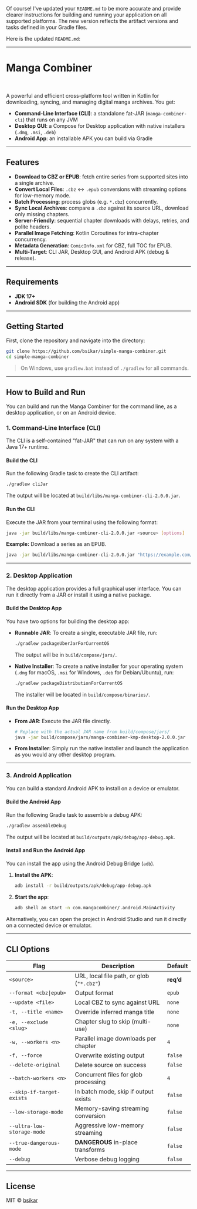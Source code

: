 Of course\! I've updated your `README.md` to be more accurate and provide clearer instructions for building and running your application on all supported platforms. The new version reflects the artifact versions and tasks defined in your Gradle files.

Here is the updated `README.md`:

-----

# Manga Combiner

[](https://github.com/bsikar/simple-manga-combiner)  [](https://opensource.org/licenses/MIT)

A powerful and efficient cross-platform tool written in Kotlin for downloading, syncing, and managing digital manga archives. You get:

* **Command-Line Interface (CLI)**: a standalone fat-JAR (`manga-combiner-cli`) that runs on any JVM
* **Desktop GUI**: a Compose for Desktop application with native installers (`.dmg`, `.msi`, `.deb`)
* **Android App**: an installable APK you can build via Gradle

-----

## Features

* **Download to CBZ or EPUB**: fetch entire series from supported sites into a single archive.
* **Convert Local Files**: `.cbz` ↔️ `.epub` conversions with streaming options for low-memory mode.
* **Batch Processing**: process globs (e.g. `*.cbz`) concurrently.
* **Sync Local Archives**: compare a `.cbz` against its source URL, download only missing chapters.
* **Server-Friendly**: sequential chapter downloads with delays, retries, and polite headers.
* **Parallel Image Fetching**: Kotlin Coroutines for intra-chapter concurrency.
* **Metadata Generation**: `ComicInfo.xml` for CBZ, full TOC for EPUB.
* **Multi-Target**: CLI JAR, Desktop GUI, and Android APK (debug & release).

-----

## Requirements

* **JDK 17+**
* **Android SDK** (for building the Android app)

-----

## Getting Started

First, clone the repository and navigate into the directory:

```sh
git clone https://github.com/bsikar/simple-manga-combiner.git
cd simple-manga-combiner
```

> On Windows, use `gradlew.bat` instead of `./gradlew` for all commands.

-----

## How to Build and Run

You can build and run the Manga Combiner for the command line, as a desktop application, or on an Android device.

### 1\. Command-Line Interface (CLI)

The CLI is a self-contained "fat-JAR" that can run on any system with a Java 17+ runtime.

#### Build the CLI

Run the following Gradle task to create the CLI artifact:

```sh
./gradlew cliJar
```

The output will be located at `build/libs/manga-combiner-cli-2.0.0.jar`.

#### Run the CLI

Execute the JAR from your terminal using the following format:

```sh
java -jar build/libs/manga-combiner-cli-2.0.0.jar <source> [options]
```

**Example:** Download a series as an EPUB.

```sh
java -jar build/libs/manga-combiner-cli-2.0.0.jar "https://example.com/manga/awesome-series" --format epub
```

-----

### 2\. Desktop Application

The desktop application provides a full graphical user interface. You can run it directly from a JAR or install it using a native package.

#### Build the Desktop App

You have two options for building the desktop app:

* **Runnable JAR**: To create a single, executable JAR file, run:

  ```sh
  ./gradlew packageUberJarForCurrentOS
  ```

  The output will be in `build/compose/jars/`.

* **Native Installer**: To create a native installer for your operating system (`.dmg` for macOS, `.msi` for Windows, `.deb` for Debian/Ubuntu), run:

  ```sh
  ./gradlew packageDistributionForCurrentOS
  ```

  The installer will be located in `build/compose/binaries/`.

#### Run the Desktop App

* **From JAR**: Execute the JAR file directly.
  ```sh
  # Replace with the actual JAR name from build/compose/jars/
  java -jar build/compose/jars/manga-combiner-kmp-desktop-2.0.0.jar
  ```
* **From Installer**: Simply run the native installer and launch the application as you would any other desktop program.

-----

### 3\. Android Application

You can build a standard Android APK to install on a device or emulator.

#### Build the Android App

Run the following Gradle task to assemble a debug APK:

```sh
./gradlew assembleDebug
```

The output will be located at `build/outputs/apk/debug/app-debug.apk`.

#### Install and Run the Android App

You can install the app using the Android Debug Bridge (`adb`).

1.  **Install the APK**:

    ```sh
    adb install -r build/outputs/apk/debug/app-debug.apk
    ```

2.  **Start the app**:

    ```sh
    adb shell am start -n com.mangacombiner/.android.MainActivity
    ```

Alternatively, you can open the project in Android Studio and run it directly on a connected device or emulator.

-----

## CLI Options

| Flag                       | Description                                      | Default   |
| -------------------------- | ------------------------------------------------ | --------- |
| `<source>`                 | URL, local file path, or glob (`"*.cbz"`)        | **req’d** |
| `--format <cbz\|epub>`     | Output format                                    | `epub`    |
| `--update <file>`          | Local CBZ to sync against URL                    | `none`    |
| `-t, --title <name>`       | Override inferred manga title                    | `none`    |
| `-e, --exclude <slug>`     | Chapter slug to skip (multi-use)                 | `none`    |
| `-w, --workers <n>`        | Parallel image downloads per chapter             | `4`       |
| `-f, --force`              | Overwrite existing output                        | `false`   |
| `--delete-original`        | Delete source on success                         | `false`   |
| `--batch-workers <n>`      | Concurrent files for glob processing             | `4`       |
| `--skip-if-target-exists`  | In batch mode, skip if output exists             | `false`   |
| `--low-storage-mode`       | Memory-saving streaming conversion               | `false`   |
| `--ultra-low-storage-mode` | Aggressive low-memory streaming                  | `false`   |
| `--true-dangerous-mode`    | **DANGEROUS** in-place transforms                | `false`   |
| `--debug`                  | Verbose debug logging                            | `false`   |

-----

## License

MIT © [bsikar](https://github.com/bsikar)
